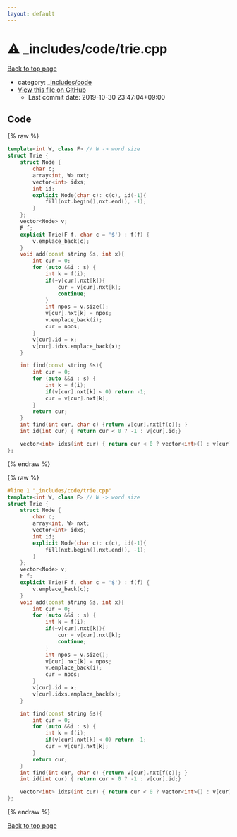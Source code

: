 ```yaml
---
layout: default
---
```


<!-- mathjax config similar to math.stackexchange -->
<script type="text/javascript" async
  src="https://cdnjs.cloudflare.com/ajax/libs/mathjax/2.7.5/MathJax.js?config=TeX-MML-AM_CHTML">
</script>
<script type="text/x-mathjax-config">
  MathJax.Hub.Config({
    TeX: { equationNumbers: { autoNumber: "AMS" }},
    tex2jax: {
      inlineMath: [ ['$','$'] ],
      processEscapes: true
    },
    "HTML-CSS": { matchFontHeight: false },
    displayAlign: "left",
    displayIndent: "2em"
  });
</script>

<script type="text/javascript" src="https://cdnjs.cloudflare.com/ajax/libs/jquery/3.4.1/jquery.min.js"></script>
<script src="https://cdn.jsdelivr.net/npm/jquery-balloon-js@1.1.2/jquery.balloon.min.js" integrity="sha256-ZEYs9VrgAeNuPvs15E39OsyOJaIkXEEt10fzxJ20+2I=" crossorigin="anonymous"></script>
<script type="text/javascript" src="../../../assets/js/copy-button.js"></script>
<link rel="stylesheet" href="../../../assets/css/copy-button.css" />


# :warning: _includes/code/trie.cpp

<a href="../../../index.html">Back to top page</a>

* category: <a href="../../../index.html#b46effe2a00fceb0770301fd2a31d561">_includes/code</a>
* <a href="{{ site.github.repository_url }}/blob/master/_includes/code/trie.cpp">View this file on GitHub</a>
    - Last commit date: 2019-10-30 23:47:04+09:00




## Code

<a id="unbundled"></a>
{% raw %}
```cpp
template<int W, class F> // W -> word size
struct Trie {
    struct Node {
        char c;
        array<int, W> nxt;
        vector<int> idxs;
        int id;
        explicit Node(char c): c(c), id(-1){
            fill(nxt.begin(),nxt.end(), -1);
        }
    };
    vector<Node> v;
    F f;
    explicit Trie(F f, char c = '$') : f(f) {
        v.emplace_back(c);
    }
    void add(const string &s, int x){
        int cur = 0;
        for (auto &&i : s) {
            int k = f(i);
            if(~v[cur].nxt[k]){
                cur = v[cur].nxt[k];
                continue;
            }
            int npos = v.size();
            v[cur].nxt[k] = npos;
            v.emplace_back(i);
            cur = npos;
        }
        v[cur].id = x;
        v[cur].idxs.emplace_back(x);
    }

    int find(const string &s){
        int cur = 0;
        for (auto &&i : s) {
            int k = f(i);
            if(v[cur].nxt[k] < 0) return -1;
            cur = v[cur].nxt[k];
        }
        return cur;
    }
    int find(int cur, char c) {return v[cur].nxt[f(c)]; }
    int id(int cur) { return cur < 0 ? -1 : v[cur].id;}

    vector<int> idxs(int cur) { return cur < 0 ? vector<int>() : v[cur].idxs; }
};
```
{% endraw %}

<a id="bundled"></a>
{% raw %}
```cpp
#line 1 "_includes/code/trie.cpp"
template<int W, class F> // W -> word size
struct Trie {
    struct Node {
        char c;
        array<int, W> nxt;
        vector<int> idxs;
        int id;
        explicit Node(char c): c(c), id(-1){
            fill(nxt.begin(),nxt.end(), -1);
        }
    };
    vector<Node> v;
    F f;
    explicit Trie(F f, char c = '$') : f(f) {
        v.emplace_back(c);
    }
    void add(const string &s, int x){
        int cur = 0;
        for (auto &&i : s) {
            int k = f(i);
            if(~v[cur].nxt[k]){
                cur = v[cur].nxt[k];
                continue;
            }
            int npos = v.size();
            v[cur].nxt[k] = npos;
            v.emplace_back(i);
            cur = npos;
        }
        v[cur].id = x;
        v[cur].idxs.emplace_back(x);
    }

    int find(const string &s){
        int cur = 0;
        for (auto &&i : s) {
            int k = f(i);
            if(v[cur].nxt[k] < 0) return -1;
            cur = v[cur].nxt[k];
        }
        return cur;
    }
    int find(int cur, char c) {return v[cur].nxt[f(c)]; }
    int id(int cur) { return cur < 0 ? -1 : v[cur].id;}

    vector<int> idxs(int cur) { return cur < 0 ? vector<int>() : v[cur].idxs; }
};

```
{% endraw %}

<a href="../../../index.html">Back to top page</a>

